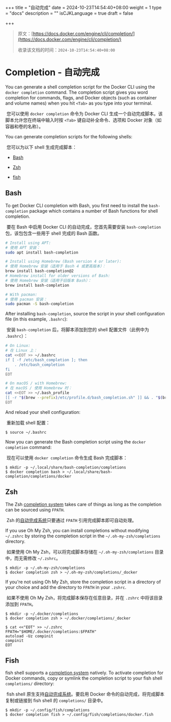 +++
title = "自动完成"
date = 2024-10-23T14:54:40+08:00
weight = 1
type = "docs"
description = ""
isCJKLanguage = true
draft = false

+++

> 原文：[https://docs.docker.com/engine/cli/completion/](https://docs.docker.com/engine/cli/completion/)
>
> 收录该文档的时间：`2024-10-23T14:54:40+08:00`

# Completion - 自动完成

You can generate a shell completion script for the Docker CLI using the `docker completion` command. The completion script gives you word completion for commands, flags, and Docker objects (such as container and volume names) when you hit `<Tab>` as you type into your terminal.

​	您可以使用 `docker completion` 命令为 Docker CLI 生成一个自动完成脚本。该脚本允许您在终端中输入时按 `<Tab>` 键自动补全命令、选项和 Docker 对象（如容器和卷的名称）。

You can generate completion scripts for the following shells:

​	您可以为以下 shell 生成完成脚本：

- [Bash](#bash)

- [Zsh](#zsh)
- [fish](#fish)

## Bash

To get Docker CLI completion with Bash, you first need to install the `bash-completion` package which contains a number of Bash functions for shell completion.

​	要在 Bash 中启用 Docker CLI 的自动完成，您首先需要安装 `bash-completion` 包，该包包含一些用于 shell 完成的 Bash 函数。

```bash
# Install using APT:
# 使用 APT 安装：
sudo apt install bash-completion

# Install using Homebrew (Bash version 4 or later):
# 使用 Homebrew 安装（适用于 Bash 4 或更高版本）：
brew install bash-completion@2
# Homebrew install for older versions of Bash:
# 使用 Homebrew 安装（适用于旧版本 Bash）：
brew install bash-completion

# With pacman:
# 使用 pacman 安装：
sudo pacman -S bash-completion
```

After installing `bash-completion`, source the script in your shell configuration file (in this example, `.bashrc`):

​	安装 `bash-completion` 后，将脚本添加到您的 shell 配置文件（此例中为 `.bashrc`）：



```bash
# On Linux:
# 在 Linux 上：
cat <<EOT >> ~/.bashrc
if [ -f /etc/bash_completion ]; then
    . /etc/bash_completion
fi
EOT

# On macOS / with Homebrew:
# 在 macOS / 使用 Homebrew 时：
cat <<EOT >> ~/.bash_profile
[[ -r "$(brew --prefix)/etc/profile.d/bash_completion.sh" ]] && . "$(brew --prefix)/etc/profile.d/bash_completion.sh"
EOT
```

And reload your shell configuration:

​	重新加载 shell 配置：

```console
$ source ~/.bashrc
```

Now you can generate the Bash completion script using the `docker completion` command:

​	现在可以使用 `docker completion` 命令生成 Bash 完成脚本：

```console
$ mkdir -p ~/.local/share/bash-completion/completions
$ docker completion bash > ~/.local/share/bash-completion/completions/docker
```

## Zsh

The Zsh [completion system](http://zsh.sourceforge.net/Doc/Release/Completion-System.html) takes care of things as long as the completion can be sourced using `FPATH`.

​	Zsh 的[自动完成系统](http://zsh.sourceforge.net/Doc/Release/Completion-System.html)只要通过 `FPATH` 引用完成脚本即可自动处理。

If you use Oh My Zsh, you can install completions without modifying `~/.zshrc` by storing the completion script in the `~/.oh-my-zsh/completions` directory.

​	如果使用 Oh My Zsh，可以将完成脚本存储在 `~/.oh-my-zsh/completions` 目录中，而无需修改 `~/.zshrc`。



```console
$ mkdir -p ~/.oh-my-zsh/completions
$ docker completion zsh > ~/.oh-my-zsh/completions/_docker
```

If you're not using Oh My Zsh, store the completion script in a directory of your choice and add the directory to `FPATH` in your `.zshrc`.

​	如果不使用 Oh My Zsh，将完成脚本保存在任意目录，并在 `.zshrc` 中将该目录添加到 `FPATH`。



```console
$ mkdir -p ~/.docker/completions
$ docker completion zsh > ~/.docker/completions/_docker
```



```console
$ cat <<"EOT" >> ~/.zshrc
FPATH="$HOME/.docker/completions:$FPATH"
autoload -Uz compinit
compinit
EOT
```

## Fish

fish shell supports a [completion system](https://fishshell.com/docs/current/#tab-completion) natively. To activate completion for Docker commands, copy or symlink the completion script to your fish shell `completions/` directory:

​	fish shell 原生支持[自动完成系统](https://fishshell.com/docs/current/#tab-completion)。要启用 Docker 命令的自动完成，将完成脚本复制或链接到 fish shell 的 `completions/` 目录中。



```console
$ mkdir -p ~/.config/fish/completions
$ docker completion fish > ~/.config/fish/completions/docker.fish
```
